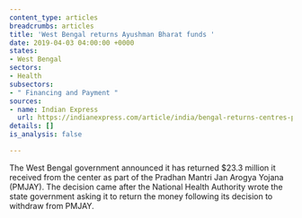 ```yaml
---
content_type: articles
breadcrumbs: articles
title: 'West Bengal returns Ayushman Bharat funds '
date: 2019-04-03 04:00:00 +0000
states:
- West Bengal
sectors:
- Health
subsectors:
- " Financing and Payment "
sources:
- name: Indian Express
  url: https://indianexpress.com/article/india/bengal-returns-centres-pmjay-funds-5647747/
details: []
is_analysis: false

---
```

The West Bengal government announced it has returned $23.3 million it received from the center as part of the Pradhan Mantri Jan Arogya Yojana (PMJAY). The decision came after the National Health Authority wrote the state government asking it to return the money following its decision to withdraw from PMJAY.
